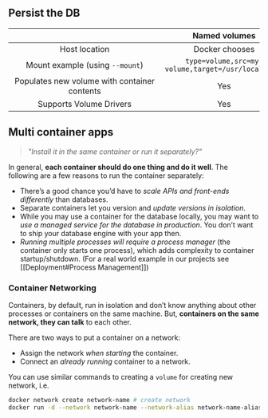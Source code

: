 ## Persist the DB
| <div style="width:290px"></div> | Named volumes | Bind mounts |
| :---: | :---: | :---: |
| Host location | Docker chooses | You decide |
| Mount example (using `--mount`) | `type=volume,src=my-volume,target=/usr/local/data` | `type=bind,src=/path/to/data,target=/usr/local/data` |
| Populates new volume with container contents | Yes | No |
| Supports Volume Drivers | Yes | No |

## Multi container apps
>*"Install it in the same container or run it separately?"*

In general, **each container should do one thing and do it well**. The following are a few reasons to run the container separately:
- There’s a good chance you’d have to *scale APIs and front-ends differently* than databases.
- Separate containers let you version and *update versions in isolation*.
- While you may use a container for the database locally, you may want to *use a managed service
  for the database in production*. You don’t want to ship your database engine with your app then.
- *Running multiple processes will require a process manager* (the container only starts one process), which adds complexity to container startup/shutdown. (For a real world example in our projects see [[Deployment#Process Management]])

### Container Networking
Containers, by default, run in isolation and don’t know anything about other processes or containers on the same machine. But, **containers on the same network, they can talk** to each other.

There are two ways to put a container on a network:
- Assign the network *when starting* the container.
- Connect an *already running* container to a network.

You can use similar commands to creating a `volume` for creating new network, i.e.
```bash
docker network create network-name # create network
docker run -d --network network-name --network-alias network-name-alias ...  # connect networ to a container
```
